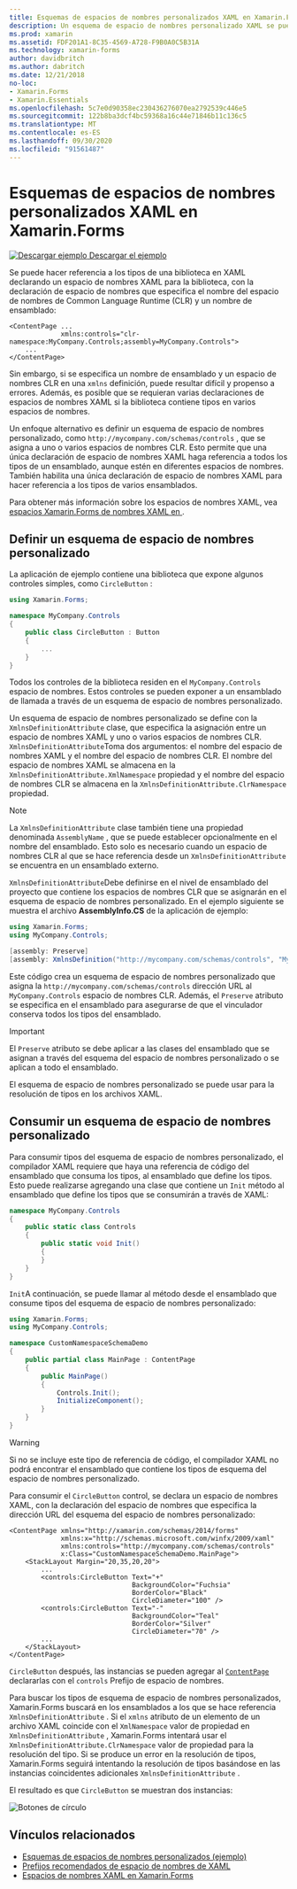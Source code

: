 ```yaml
---
title: Esquemas de espacios de nombres personalizados XAML en Xamarin.Forms
description: Un esquema de espacio de nombres personalizado XAML se puede definir con la clase XmlnsDefinitionAttribute, que especifica una asignación entre una dirección URL personalizada y uno o varios espacios de nombres CLR. El esquema de espacio de nombres personalizado se puede usar en las declaraciones de espacio de nombres XAML.
ms.prod: xamarin
ms.assetid: FDF201A1-8C35-4569-A728-F9B0A0C5B31A
ms.technology: xamarin-forms
author: davidbritch
ms.author: dabritch
ms.date: 12/21/2018
no-loc:
- Xamarin.Forms
- Xamarin.Essentials
ms.openlocfilehash: 5c7e0d90358ec230436276070ea2792539c446e5
ms.sourcegitcommit: 122b8ba3dcf4bc59368a16c44e71846b11c136c5
ms.translationtype: MT
ms.contentlocale: es-ES
ms.lasthandoff: 09/30/2020
ms.locfileid: "91561487"
---
```

# <a name="xaml-custom-namespace-schemas-in-no-locxamarinforms"></a>Esquemas de espacios de nombres personalizados XAML en Xamarin.Forms

[![Descargar ejemplo](~/media/shared/download.png) Descargar el ejemplo](https://docs.microsoft.com/samples/xamarin/xamarin-forms-samples/xaml-customnamespaceschemas)

Se puede hacer referencia a los tipos de una biblioteca en XAML declarando un espacio de nombres XAML para la biblioteca, con la declaración de espacio de nombres que especifica el nombre del espacio de nombres de Common Language Runtime (CLR) y un nombre de ensamblado:

```xaml
<ContentPage ...
             xmlns:controls="clr-namespace:MyCompany.Controls;assembly=MyCompany.Controls">
    ...
</ContentPage>
```

Sin embargo, si se especifica un nombre de ensamblado y un espacio de nombres CLR en una `xmlns` definición, puede resultar difícil y propenso a errores. Además, es posible que se requieran varias declaraciones de espacios de nombres XAML si la biblioteca contiene tipos en varios espacios de nombres.

Un enfoque alternativo es definir un esquema de espacio de nombres personalizado, como `http://mycompany.com/schemas/controls` , que se asigna a uno o varios espacios de nombres CLR. Esto permite que una única declaración de espacio de nombres XAML haga referencia a todos los tipos de un ensamblado, aunque estén en diferentes espacios de nombres. También habilita una única declaración de espacio de nombres XAML para hacer referencia a los tipos de varios ensamblados.

Para obtener más información sobre los espacios de nombres XAML, vea [espacios Xamarin.Forms de nombres XAML en ](namespaces.md).

## <a name="defining-a-custom-namespace-schema"></a>Definir un esquema de espacio de nombres personalizado

La aplicación de ejemplo contiene una biblioteca que expone algunos controles simples, como `CircleButton` :

```csharp
using Xamarin.Forms;

namespace MyCompany.Controls
{
    public class CircleButton : Button
    {
        ...
    }
}
```

Todos los controles de la biblioteca residen en el `MyCompany.Controls` espacio de nombres. Estos controles se pueden exponer a un ensamblado de llamada a través de un esquema de espacio de nombres personalizado.

Un esquema de espacio de nombres personalizado se define con la `XmlnsDefinitionAttribute` clase, que especifica la asignación entre un espacio de nombres XAML y uno o varios espacios de nombres CLR. `XmlnsDefinitionAttribute`Toma dos argumentos: el nombre del espacio de nombres XAML y el nombre del espacio de nombres CLR. El nombre del espacio de nombres XAML se almacena en la `XmlnsDefinitionAttribute.XmlNamespace` propiedad y el nombre del espacio de nombres CLR se almacena en la `XmlnsDefinitionAttribute.ClrNamespace` propiedad.

> [!NOTE]
> La `XmlnsDefinitionAttribute` clase también tiene una propiedad denominada `AssemblyName` , que se puede establecer opcionalmente en el nombre del ensamblado. Esto solo es necesario cuando un espacio de nombres CLR al que se hace referencia desde un `XmlnsDefinitionAttribute` se encuentra en un ensamblado externo.

`XmlnsDefinitionAttribute`Debe definirse en el nivel de ensamblado del proyecto que contiene los espacios de nombres CLR que se asignarán en el esquema de espacio de nombres personalizado. En el ejemplo siguiente se muestra el archivo **AssemblyInfo.CS** de la aplicación de ejemplo:

```csharp
using Xamarin.Forms;
using MyCompany.Controls;

[assembly: Preserve]
[assembly: XmlnsDefinition("http://mycompany.com/schemas/controls", "MyCompany.Controls")]
```

Este código crea un esquema de espacio de nombres personalizado que asigna la `http://mycompany.com/schemas/controls` dirección URL al `MyCompany.Controls` espacio de nombres CLR. Además, el `Preserve` atributo se especifica en el ensamblado para asegurarse de que el vinculador conserva todos los tipos del ensamblado.

> [!IMPORTANT]
> El `Preserve` atributo se debe aplicar a las clases del ensamblado que se asignan a través del esquema del espacio de nombres personalizado o se aplican a todo el ensamblado.

El esquema de espacio de nombres personalizado se puede usar para la resolución de tipos en los archivos XAML.

## <a name="consuming-a-custom-namespace-schema"></a>Consumir un esquema de espacio de nombres personalizado

Para consumir tipos del esquema de espacio de nombres personalizado, el compilador XAML requiere que haya una referencia de código del ensamblado que consuma los tipos, al ensamblado que define los tipos. Esto puede realizarse agregando una clase que contiene un `Init` método al ensamblado que define los tipos que se consumirán a través de XAML:

```csharp
namespace MyCompany.Controls
{
    public static class Controls
    {
        public static void Init()
        {
        }
    }
}
```

`Init`A continuación, se puede llamar al método desde el ensamblado que consume tipos del esquema de espacio de nombres personalizado:

```csharp
using Xamarin.Forms;
using MyCompany.Controls;

namespace CustomNamespaceSchemaDemo
{
    public partial class MainPage : ContentPage
    {
        public MainPage()
        {
            Controls.Init();
            InitializeComponent();
        }
    }
}
```

> [!WARNING]
> Si no se incluye este tipo de referencia de código, el compilador XAML no podrá encontrar el ensamblado que contiene los tipos de esquema del espacio de nombres personalizado.

Para consumir el `CircleButton` control, se declara un espacio de nombres XAML, con la declaración del espacio de nombres que especifica la dirección URL del esquema del espacio de nombres personalizado:

```xaml
<ContentPage xmlns="http://xamarin.com/schemas/2014/forms"
             xmlns:x="http://schemas.microsoft.com/winfx/2009/xaml"
             xmlns:controls="http://mycompany.com/schemas/controls"
             x:Class="CustomNamespaceSchemaDemo.MainPage">
    <StackLayout Margin="20,35,20,20">
        ...
        <controls:CircleButton Text="+"
                               BackgroundColor="Fuchsia"
                               BorderColor="Black"
                               CircleDiameter="100" />
        <controls:CircleButton Text="-"
                               BackgroundColor="Teal"
                               BorderColor="Silver"
                               CircleDiameter="70" />
        ...
    </StackLayout>
</ContentPage>
```

`CircleButton` después, las instancias se pueden agregar al [`ContentPage`](xref:Xamarin.Forms.ContentPage) declararlas con el `controls` Prefijo de espacio de nombres.

Para buscar los tipos de esquema de espacio de nombres personalizados, Xamarin.Forms buscará en los ensamblados a los que se hace referencia `XmlnsDefinitionAttribute` . Si el `xmlns` atributo de un elemento de un archivo XAML coincide con el `XmlNamespace` valor de propiedad en `XmlnsDefinitionAttribute` , Xamarin.Forms intentará usar el `XmlnsDefinitionAttribute.ClrNamespace` valor de propiedad para la resolución del tipo. Si se produce un error en la resolución de tipos, Xamarin.Forms seguirá intentando la resolución de tipos basándose en las instancias coincidentes adicionales `XmlnsDefinitionAttribute` .

El resultado es que `CircleButton` se muestran dos instancias:

![Botones de círculo](custom-namespace-schemas-images/circle-buttons.png "Botones de círculo")

## <a name="related-links"></a>Vínculos relacionados

- [Esquemas de espacios de nombres personalizados (ejemplo)](/samples/xamarin/xamarin-forms-samples/xaml-customnamespaceschemas)
- [Prefijos recomendados de espacio de nombres de XAML](custom-prefix.md)
- [Espacios de nombres XAML en Xamarin.Forms](namespaces.md)